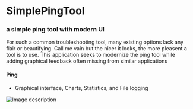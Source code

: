 # SimplePingTool
### a simple ping tool with modern UI 

For such a common troubleshooting tool, many existing options lack any flair or beautifying. Call me vain but the nicer it looks, the more pleasent a tool is to use. This application seeks to modernize the ping tool while adding graphical feedback often missing from similar applications

#### Ping
- Graphical interface, Charts, Statistics, and File logging

![Image description](https://github.com/appleton6509/SimplePingTool/blob/master/readme.png)
